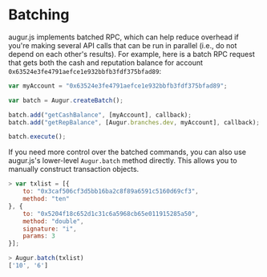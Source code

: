 Batching
========

augur.js implements batched RPC, which can help reduce overhead if you're making several API calls that can be run in parallel (i.e., do not depend on each other's results).  For example, here is a batch RPC request that gets both the cash and reputation balance for account `0x63524e3fe4791aefce1e932bbfb3fdf375bfad89`:

```javascript
var myAccount = "0x63524e3fe4791aefce1e932bbfb3fdf375bfad89";

var batch = Augur.createBatch();

batch.add("getCashBalance", [myAccount], callback);
batch.add("getRepBalance", [Augur.branches.dev, myAccount], callback);

batch.execute();
```

If you need more control over the batched commands, you can also use augur.js's lower-level `Augur.batch` method directly.  This allows you to manually construct transaction objects.

```javascript
> var txlist = [{
    to: "0x3caf506cf3d5bb16ba2c8f89a6591c5160d69cf3",
    method: "ten"
}, {
    to: "0x5204f18c652d1c31c6a5968cb65e011915285a50",
    method: "double",
    signature: "i",
    params: 3
}];

> Augur.batch(txlist)
['10', '6']
```
